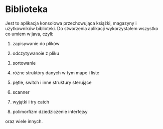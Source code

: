 # Biblioteka

Jest to aplikacja konsolowa przechowująca książki, magazyny i użytkowników biblioteki.
Do stworzenia aplikacji wykorzystałem wszystko co umiem w java, czyli:

1. zapisywanie do plików

2. odczytywanoie z pliku

3. sortowanie

4. różne struktóry danych w tym mape i liste

5. pętle, switch i inne struktury sterujące

6. scanner

7. wyjątki i try catch 

8. polimorfizm dziedziczenie interfejsy 

oraz wiele innych.

